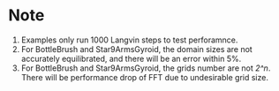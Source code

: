 # Note 
1. Examples only run 1000 Langvin steps to test perforamnce.
2. For BottleBrush and Star9ArmsGyroid, the domain sizes are not accurately equilibrated, and there will be an error within 5%. 
3. For BottleBrush and Star9ArmsGyroid, the grids number are not *2^n*. There will be performance drop of FFT due to undesirable grid size.
